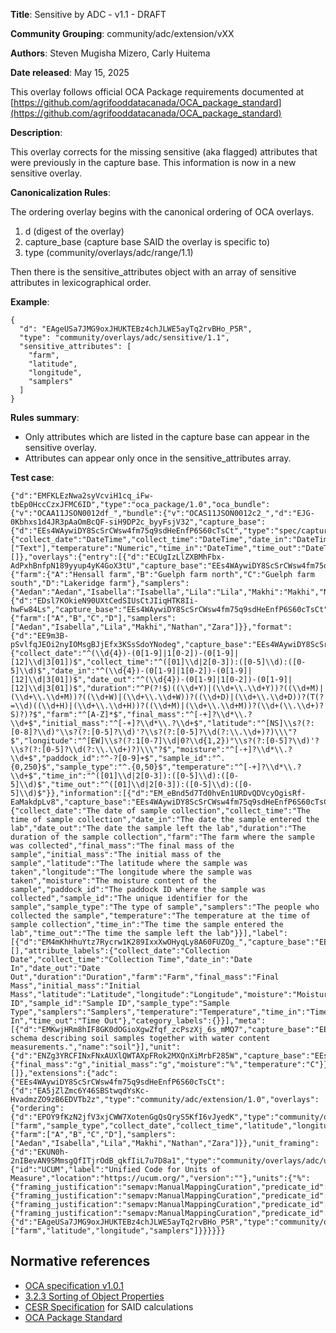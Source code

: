 **Title**: Sensitive by ADC - v1.1 - DRAFT

**Community Grouping**: community/adc/extension/vXX

**Authors**: Steven Mugisha Mizero, Carly Huitema

**Date released**: May 15, 2025

This overlay follows official OCA Package requirements documented at [https://github.com/agrifooddatacanada/OCA_package_standard](https://github.com/agrifooddatacanada/OCA_package_standard)

**Description**:

This overlay corrects for the missing sensitive (aka flagged) attributes that were previously in the capture base. This information is now in a new sensitive overlay.

**Canonicalization Rules**:

The ordering overlay begins with the canonical ordering of OCA overlays.
1) d (digest of the overlay)
2) capture_base (capture base SAID the overlay is specific to)
3) type (community/overlays/adc/range/1.1)

Then there is the sensitive_attributes object with an array of sensitive attributes in lexicographical order.

**Example**: 

```
{
  "d": "EAgeUSa7JMG9oxJHUKTEBz4chJLWE5ayTq2rvBHo_P5R",
  "type": "community/overlays/adc/sensitive/1.1",
  "sensitive_attributes": [
    "farm",
    "latitude",
    "longitude",
    "samplers"
  ]
}
```


**Rules summary**: 
- Only attributes which are listed in the capture base can appear in the sensitive overlay.
- Attributes can appear only once in the sensitive_attributes array.


**Test case**: 

```
{"d":"EMFKLEzNwa2syVcviH1cq_iFw-tbEp0HccCzxJFMC6ID","type":"oca_package/1.0","oca_bundle":{"v":"OCAA11JSON0012df_","bundle":{"v":"OCAS11JSON0012c2_","d":"EJG-0Kbhxs1d4JR3pAaOmBcQF-siH9DP2c_byyFsjV32","capture_base":{"d":"EEs4WAywiDY8ScSrCWsw4fm75q9sdHeEnfP6S60cTsCt","type":"spec/capture_base/1.1","attributes":{"collect_date":"DateTime","collect_time":"DateTime","date_in":"DateTime","date_out":"DateTime","duration":"DateTime","farm":"Text","final_mass":"Numeric","initial_mass":"Numeric","latitude":"Text","longitude":"Text","moisture":"Numeric","paddock_id":"Numeric","sample_id":"Text","sample_type":"Text","samplers":["Text"],"temperature":"Numeric","time_in":"DateTime","time_out":"DateTime"},"classification":"RDF401","flagged_attributes":[]},"overlays":{"entry":[{"d":"ECUgIzLlZXBMhFbx-AdPxhBnfpN189yyup4yK4GoX3tU","capture_base":"EEs4WAywiDY8ScSrCWsw4fm75q9sdHeEnfP6S60cTsCt","type":"spec/overlays/entry/1.1","language":"eng","attribute_entries":{"farm":{"A":"Hensall farm","B":"Guelph farm north","C":"Guelph farm south","D":"Lakeridge farm"},"samplers":{"Aedan":"Aedan","Isabella":"Isabella","Lila":"Lila","Makhi":"Makhi","Nathan":"Nathan","Zara":"Zara"}}}],"entry_code":{"d":"EDsl7KOkieN90UXtCedSIUsCtJIiqHTK8Ii-hwFw84Ls","capture_base":"EEs4WAywiDY8ScSrCWsw4fm75q9sdHeEnfP6S60cTsCt","type":"spec/overlays/entry_code/1.1","attribute_entry_codes":{"farm":["A","B","C","D"],"samplers":["Aedan","Isabella","Lila","Makhi","Nathan","Zara"]}},"format":{"d":"EE9m3B-pSvlfqJEOi2nyIOMsgBJjEfx3KSsSdoYNodeg","capture_base":"EEs4WAywiDY8ScSrCWsw4fm75q9sdHeEnfP6S60cTsCt","type":"spec/overlays/format/1.1","attribute_formats":{"collect_date":"^(\\d{4})-(0[1-9]|1[0-2])-(0[1-9]|[12]\\d|3[01])$","collect_time":"^([01]\\d|2[0-3]):([0-5]\\d):([0-5]\\d)$","date_in":"^(\\d{4})-(0[1-9]|1[0-2])-(0[1-9]|[12]\\d|3[01])$","date_out":"^(\\d{4})-(0[1-9]|1[0-2])-(0[1-9]|[12]\\d|3[01])$","duration":"^P(?!$)((\\d+Y)|(\\d+\\.\\d+Y))?((\\d+M)|(\\d+\\.\\d+M))?((\\d+W)|(\\d+\\.\\d+W))?((\\d+D)|(\\d+\\.\\d+D))?(T(?=\\d)((\\d+H)|(\\d+\\.\\d+H))?((\\d+M)|(\\d+\\.\\d+M))?(\\d+(\\.\\d+)?S)?)?$","farm":"^[A-Z]*$","final_mass":"^[-+]?\\d*\\.?\\d+$","initial_mass":"^[-+]?\\d*\\.?\\d+$","latitude":"^[NS]\\s?(?:[0-8]?\\d)°\\s?(?:[0-5]?\\d)'?\\s?(?:[0-5]?\\d(?:\\.\\d+)?)\\\"?$","longitude":"^[EW]\\s?(?:1[0-7]\\d|0?\\d{1,2})°\\s?(?:[0-5]?\\d)'?\\s?(?:[0-5]?\\d(?:\\.\\d+)?)\\\"?$","moisture":"^[-+]?\\d*\\.?\\d+$","paddock_id":"^-?[0-9]+$","sample_id":"^.{0,250}$","sample_type":"^.{0,50}$","temperature":"^[-+]?\\d*\\.?\\d+$","time_in":"^([01]\\d|2[0-3]):([0-5]\\d):([0-5]\\d)$","time_out":"^([01]\\d|2[0-3]):([0-5]\\d):([0-5]\\d)$"}},"information":[{"d":"EM_eBnd5d7Td0hvEn1URDvQDVcyOgisRf-EaMakdpLv8","capture_base":"EEs4WAywiDY8ScSrCWsw4fm75q9sdHeEnfP6S60cTsCt","type":"spec/overlays/information/1.1","language":"eng","attribute_information":{"collect_date":"The date of sample collection","collect_time":"The time of sample collection","date_in":"The date the sample entered the lab","date_out":"The date the sample left the lab","duration":"The duration of the sample collection","farm":"The farm where the sample was collected","final_mass":"The final mass of the sample","initial_mass":"The initial mass of the sample","latitude":"The latitude where the sample was taken","longitude":"The longitude where the sample was taken","moisture":"The moisture content of the sample","paddock_id":"The paddock ID where the sample was collected","sample_id":"The unique identifier for the sample","sample_type":"The type of sample","samplers":"The people who collected the sample","temperature":"The temperature at the time of sample collection","time_in":"The time the sample entered the lab","time_out":"The time the sample left the lab"}}],"label":[{"d":"EM4mKhHhuYtz7Rycrw1K289IxxXwOHyqLy8A60FUZOg_","capture_base":"EEs4WAywiDY8ScSrCWsw4fm75q9sdHeEnfP6S60cTsCt","type":"spec/overlays/label/1.1","language":"eng","attribute_categories":[],"attribute_labels":{"collect_date":"Collection Date","collect_time":"Collection Time","date_in":"Date In","date_out":"Date Out","duration":"Duration","farm":"Farm","final_mass":"Final Mass","initial_mass":"Initial Mass","latitude":"Latitude","longitude":"Longitude","moisture":"Moisture","paddock_id":"Paddock ID","sample_id":"Sample ID","sample_type":"Sample Type","samplers":"Samplers","temperature":"Temperature","time_in":"Time In","time_out":"Time Out"},"category_labels":{}}],"meta":[{"d":"EMKwjHRm8hIF8GK0dOGioXgwZfqf_zcPszXj_6s_mMQ7","capture_base":"EEs4WAywiDY8ScSrCWsw4fm75q9sdHeEnfP6S60cTsCt","type":"spec/overlays/meta/1.1","language":"eng","description":"A schema describing soil samples together with water content measurements.","name":"soil"}],"unit":{"d":"ENZg3YRCFINxFNxAUXlQWTAXpFRok2MXQnXiMrbF285W","capture_base":"EEs4WAywiDY8ScSrCWsw4fm75q9sdHeEnfP6S60cTsCt","type":"spec/overlays/unit/1.1","attribute_unit":{"final_mass":"g","initial_mass":"g","moisture":"%","temperature":"C"}}}},"dependencies":[]},"extensions":{"adc":{"EEs4WAywiDY8ScSrCWsw4fm75q9sdHeEnfP6S60cTsCt":{"d":"EA5jZlZmc6Y46SBStwqdYsKc-HvadmzZO9zB6EDVTb2z","type":"community/adc/extension/1.0","overlays":{"ordering":{"d":"EPOY9fKzN2jfV3xjCWW7XotenGgQsQryS5KfI6vJyedK","type":"community/overlays/adc/ordering/1.1","attribute_ordering":["farm","sample_type","collect_date","collect_time","latitude","longitude","duration","paddock_id","samplers","sample_id","date_in","temperature","time_in","initial_mass","date_out","final_mass","time_out","moisture"],"entry_code_ordering":{"farm":["A","B","C","D"],"samplers":["Aedan","Isabella","Lila","Makhi","Nathan","Zara"]}},"unit_framing":{"d":"EKUN0h-2nIBevAN9SMmsgQfITjrOdB_qkfIiL7u7D8a1","type":"community/overlays/adc/unit_framing/1.1","framing_metadata":{"id":"UCUM","label":"Unified Code for Units of Measure","location":"https://ucum.org/","version":""},"units":{"%":{"framing_justification":"semapv:ManualMappingCuration","predicate_id":"skos:exactMatch","term_id":""},"C":{"framing_justification":"semapv:ManualMappingCuration","predicate_id":"skos:exactMatch","term_id":""},"g":{"framing_justification":"semapv:ManualMappingCuration","predicate_id":"skos:exactMatch","term_id":""},"undefined":{"framing_justification":"semapv:ManualMappingCuration","predicate_id":"skos:exactMatch","term_id":""}}},"sensitive":{"d":"EAgeUSa7JMG9oxJHUKTEBz4chJLWE5ayTq2rvBHo_P5R","type":"community/overlays/adc/sensitive/1.1","sensitive_attributes":["farm","latitude","longitude","samplers"]}}}}}}
```

## Normative references
- [OCA specification v1.0.1](http://oca.colossi.network/specification/) 
- [3.2.3 Sorting of Object Properties](https://www.rfc-editor.org/rfc/rfc8785#section-3.2.3)
- [CESR Specification](https://weboftrust.github.io/ietf-cesr/draft-ssmith-cesr.html) for SAID calculations
- [OCA Package Standard](https://github.com/agrifooddatacanada/OCA_package_standard)
